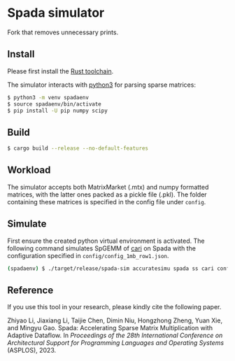 # Spada simulator
Fork that removes unnecessary prints.

## Install
Please first install the [Rust toolchain](https://www.rust-lang.org/tools/install).

The simulator interacts with [python3](https://www.python.org/downloads/) for parsing sparse matrices:
```bash
$ python3 -m venv spadaenv
$ source spadaenv/bin/activate
$ pip install -U pip numpy scipy
```

## Build
```bash
$ cargo build --release --no-default-features
```

## Workload
The simulator accepts both MatrixMarket (.mtx) and numpy formatted matrices, with the latter ones packed as a pickle file (.pkl). The folder containing these matrices is specified in the config file under `config`.

## Simulate
First ensure the created python virtual environment is activated. The following command simulates SpGEMM of [cari](https://sparse.tamu.edu/Meszaros/cari) on Spada with the configuration specified in `config/config_1mb_row1.json`.
```bash
(spadaenv) $ ./target/release/spada-sim accuratesimu spada ss cari config/config_1mb_row1.json
```
## Reference

If you use this tool in your research, please kindly cite the following paper.

Zhiyao Li, Jiaxiang Li, Taijie Chen, Dimin Niu, Hongzhong Zheng, Yuan Xie, and Mingyu Gao.
Spada: Accelerating Sparse Matrix Multiplication with Adaptive Dataflow.
In *Proceedings of the 28th International Conference on Architectural Support for Programming Languages and Operating Systems* (ASPLOS), 2023.
